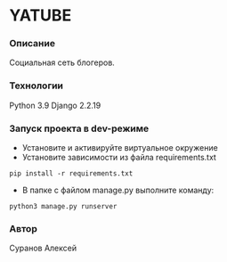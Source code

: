 # YATUBE

### Описание
Социальная сеть блогеров.

### Технологии
Python 3.9
Django 2.2.19

### Запуск проекта в dev-режиме
- Установите и активируйте виртуальное окружение
- Установите зависимости из файла requirements.txt

```
pip install -r requirements.txt
```

- В папке с файлом manage.py выполните команду:

```
python3 manage.py runserver
```

### Автор

Суранов Алексей
